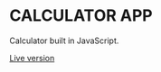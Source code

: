 # CALCULATOR APP

Calculator built in JavaScript.

[Live version](https://agiemza.github.io/calculator/)